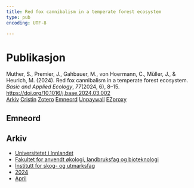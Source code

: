 ```yaml
---
title: Red fox cannibalism in a temperate forest ecosystem
type: pub
encoding: UTF-8

---
```

<h1>Publikasjon</h1>
<article id="csl-bib-container-ABEJMNHN" class="csl-bib-container">
  <div class="csl-bib-body"> <div class="csl-entry">Muther, S., Premier, J., Gahbauer, M., von Hoermann, C., Müller, J., &#38; Heurich, M. (2024). Red fox cannibalism in a temperate forest ecosystem. <i>Basic and Applied Ecology</i>, <i>77</i>(2024, 6), 8–15. <a href="https://doi.org/10.1016/j.baae.2024.03.002">https://doi.org/10.1016/j.baae.2024.03.002</a></div> </div>
  <div class="csl-bib-buttons">
    <a href="#taxonomy-article-ABEJMNHN" alt="archive" class="csl-bib-button">Arkiv</a>
    <a href="https://app.cristin.no/results/show.jsf?id=2262844" alt="Cristin" class="csl-bib-button">Cristin</a>
    <a href="http://zotero.org/groups/5881554/items/ABEJMNHN" alt="Zotero" class="csl-bib-button">Zotero</a>
    <a href="#keywords-article-ABEJMNHN" alt="keywords" class="csl-bib-button">Emneord</a>
    <a href="https://doi.org/10.1016/j.baae.2024.03.002" alt="Unpaywall" class="csl-bib-button">Unpaywall</a>
    <a href="https://doi.org/10.1016/j.baae.2024.03.002" alt="EZproxy" class="csl-bib-button">EZproxy</a>
  </div>
  <div id="csl-bib-meta-container-ABEJMNHN"></div>
</article>
<div id="csl-bib-meta-ABEJMNHN" class="csl-bib-meta">
  <article id="keywords-article-ABEJMNHN" class="keywords-article">
    <h1>Emneord</h1>
    
  </article>
  <article id="taxonomy-article-ABEJMNHN" class="taxonomy-article">
    <h1>Arkiv</h1>
    <ul>
      <li><a href="{{< params subfolder >}}nn/archive/?key=3DCRN523">Universitetet i Innlandet</a></li>
      <li><a href="{{< params subfolder >}}nn/archive/?key=T77LXH6D">Fakultet for anvendt økologi, landbruksfag og bioteknologi</a></li>
      <li><a href="{{< params subfolder >}}nn/archive/?key=7TRARPE3">Institutt for skog- og utmarksfag</a></li>
      <li><a href="{{< params subfolder >}}nn/archive/?key=A4XX8HDP">2024</a></li>
      <li><a href="{{< params subfolder >}}nn/archive/?key=KY9TTFZF">April</a></li>
    </ul>
  </article>
</div>
